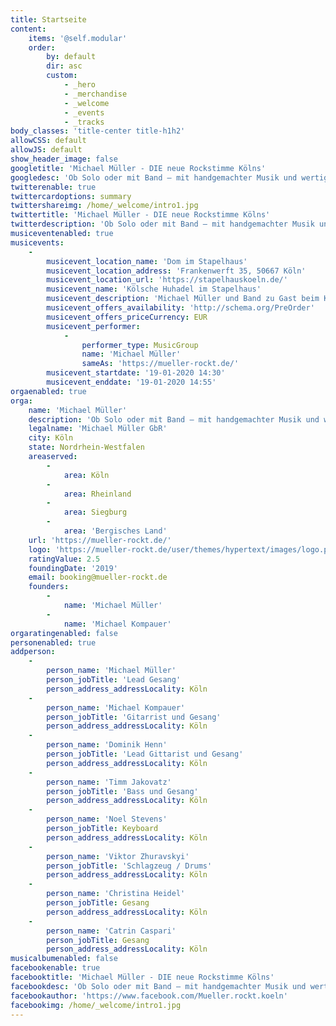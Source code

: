```yaml
---
title: Startseite
content:
    items: '@self.modular'
    order:
        by: default
        dir: asc
        custom:
            - _hero
            - _merchandise
            - _welcome
            - _events
            - _tracks
body_classes: 'title-center title-h1h2'
allowCSS: default
allowJS: default
show_header_image: false
googletitle: 'Michael Müller - DIE neue Rockstimme Kölns'
googledesc: 'Ob Solo oder mit Band – mit handgemachter Musik und wertigen Texten, mit kölscher Mundart und Stimmgewalt wird MÜLLER die Menschen des Rheinlandes begeistern und die kölsche Musikszene weit über deren Grenze hinaus bereichern.'
twitterenable: true
twittercardoptions: summary
twittershareimg: /home/_welcome/intro1.jpg
twittertitle: 'Michael Müller - DIE neue Rockstimme Kölns'
twitterdescription: 'Ob Solo oder mit Band – mit handgemachter Musik und wertigen Texten, mit kölscher Mundart und Stimmgewalt wird MÜLLER die Menschen des Rheinlandes begeistern und die kölsche Musikszene weit über deren Grenze hinaus bereichern.'
musiceventenabled: true
musicevents:
    -
        musicevent_location_name: 'Dom im Stapelhaus'
        musicevent_location_address: 'Frankenwerft 35, 50667 Köln'
        musicevent_location_url: 'https://stapelhauskoeln.de/'
        musicevent_name: 'Kölsche Huhadel im Stapelhaus'
        musicevent_description: 'Michael Müller und Band zu Gast beim Kölschen Huhadel'
        musicevent_offers_availability: 'http://schema.org/PreOrder'
        musicevent_offers_priceCurrency: EUR
        musicevent_performer:
            -
                performer_type: MusicGroup
                name: 'Michael Müller'
                sameAs: 'https://mueller-rockt.de/'
        musicevent_startdate: '19-01-2020 14:30'
        musicevent_enddate: '19-01-2020 14:55'
orgaenabled: true
orga:
    name: 'Michael Müller'
    description: 'Ob Solo oder mit Band – mit handgemachter Musik und wertigen Texten, mit kölscher Mundart und Stimmgewalt wird MÜLLER die Menschen des Rheinlandes begeistern und die kölsche Musikszene weit über deren Grenze hinaus bereichern.'
    legalname: 'Michael Müller GbR'
    city: Köln
    state: Nordrhein-Westfalen
    areaserved:
        -
            area: Köln
        -
            area: Rheinland
        -
            area: Siegburg
        -
            area: 'Bergisches Land'
    url: 'https://mueller-rockt.de/'
    logo: 'https://mueller-rockt.de/user/themes/hypertext/images/logo.png'
    ratingValue: 2.5
    foundingDate: '2019'
    email: booking@mueller-rockt.de
    founders:
        -
            name: 'Michael Müller'
        -
            name: 'Michael Kompauer'
orgaratingenabled: false
personenabled: true
addperson:
    -
        person_name: 'Michael Müller'
        person_jobTitle: 'Lead Gesang'
        person_address_addressLocality: Köln
    -
        person_name: 'Michael Kompauer'
        person_jobTitle: 'Gitarrist und Gesang'
        person_address_addressLocality: Köln
    -
        person_name: 'Dominik Henn'
        person_jobTitle: 'Lead Gittarist und Gesang'
        person_address_addressLocality: Köln
    -
        person_name: 'Timm Jakovatz'
        person_jobTitle: 'Bass und Gesang'
        person_address_addressLocality: Köln
    -
        person_name: 'Noel Stevens'
        person_jobTitle: Keyboard
        person_address_addressLocality: Köln
    -
        person_name: 'Viktor Zhuravskyi'
        person_jobTitle: 'Schlagzeug / Drums'
        person_address_addressLocality: Köln
    -
        person_name: 'Christina Heidel'
        person_jobTitle: Gesang
        person_address_addressLocality: Köln
    -
        person_name: 'Catrin Caspari'
        person_jobTitle: Gesang
        person_address_addressLocality: Köln
musicalbumenabled: false
facebookenable: true
facebooktitle: 'Michael Müller - DIE neue Rockstimme Kölns'
facebookdesc: 'Ob Solo oder mit Band – mit handgemachter Musik und wertigen Texten, mit kölscher Mundart und Stimmgewalt wird MÜLLER die Menschen des Rheinlandes begeistern und die kölsche Musikszene weit über deren Grenze hinaus bereichern.'
facebookauthor: 'https://www.facebook.com/Mueller.rockt.koeln'
facebookimg: /home/_welcome/intro1.jpg
---
```


